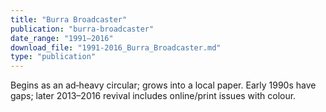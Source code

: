 ```yaml
---
title: "Burra Broadcaster"
publication: "burra-broadcaster"
date_range: "1991–2016"
download_file: "1991-2016_Burra_Broadcaster.md"
type: "publication"
---
```


Begins as an ad‑heavy circular; grows into a local paper. Early 1990s have gaps; later 2013–2016 revival includes online/print issues with colour.

